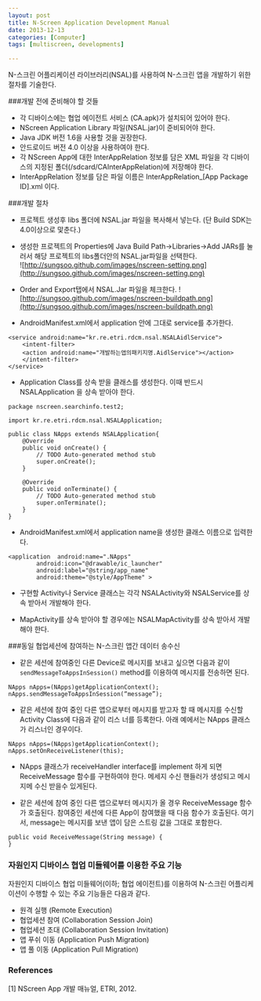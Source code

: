 ```yaml
---
layout: post
title: N-Screen Application Development Manual
date: 2013-12-13
categories: [Computer]
tags: [multiscreen, developments]

---
```


N-스크린 어플리케이션 라이브러리(NSAL)를 사용하여 N-스크린 앱을 개발하기 위한 절차를 기술한다.

###개발 전에 준비해야 할 것들
-	각 디바이스에는 협업 에이전트 서비스 (CA.apk)가 설치되어 있어야 한다.-	NScreen Application Library 파일(NSAL.jar)이 준비되어야 한다.-	Java JDK 버전 1.6을 사용할 것을 권장한다.-	안드로이드 버전 4.0 이상을 사용하여야 한다.-	각 NScreen App에 대한 InterAppRelation 정보를 담은 XML 파일을 각 디바이스의 지정된 폴더(/sdcard/CAInterAppRelation)에 저장해야 한다. -	InterAppRelation 정보를 담은 파일 이름은 InterAppRelation_[App Package ID].xml 이다.
###개발 절차- 프로젝트 생성후 libs 폴더에 NSAL.jar 파일을 복사해서 넣는다. (단 Build SDK는 4.0이상으로 맟춘다.)- 생성한 프로젝트의 Properties에 Java Build Path->Libraries->Add JARs를 눌러서 해당 프로젝트의 libs폴더안의 NSAL.jar파일을 선택한다.  
![http://sungsoo.github.com/images/nscreen-setting.png](http://sungsoo.github.com/images/nscreen-setting.png)

- Order and Export탭에서 NSAL.Jar 파일을 체크한다.
![http://sungsoo.github.com/images/nscreen-buildpath.png](http://sungsoo.github.com/images/nscreen-buildpath.png)

- AndroidManifest.xml에서 application 안에 그대로 service를 추가한다.    

```
<service android:name="kr.re.etri.rdcm.nsal.NSALAidlService">	<intent-filter>	<action android:name="개발하는앱의패키지명.AidlService"></action>	</intent-filter></service>
```

- Application Class를 상속 받을 클래스를 생성한다. 이때 반드시 NSALApplication 을 상속 받아야 한다.

```
package nscreen.searchinfo.test2;import kr.re.etri.rdcm.nsal.NSALApplication;public class NApps extends NSALApplication{	@Override	public void onCreate() {		// TODO Auto-generated method stub		super.onCreate();	}		@Override	public void onTerminate() {		// TODO Auto-generated method stub		super.onTerminate();	}}
```

- AndroidManifest.xml에서 application name을 생성한 클래스 이름으로 입력한다.

```
<application  android:name=".NApps"        android:icon="@drawable/ic_launcher"        android:label="@string/app_name"        android:theme="@style/AppTheme" >
```

- 구현할 Activity나 Service 클래스는 각각 NSALActivity와 NSALService를 상속 받아서 개발해야 한다.- MapActivity를 상속 받아야 할 경우에는 NSALMapActivity를 상속 받아서 개발해야 한다.
###동일 협업세션에 참여하는 N-스크린 앱간 데이터 송수신* 같은 세션에 참여중인 다른 Device로 메시지를 보내고 싶으면 다음과 같이 `sendMessageToAppsInSession()` method를 이용하여 메시지를 전송하면 된다.

```
NApps nApps=(NApps)getApplicationContext();nApps.sendMessageToAppsInSession(“message”);
```* 같은 세션에 참여 중인 다른 앱으로부터 메시지를 받고자 할 때 메시지를 수신할 Activity Class에 다음과 같이 리스
너를 등록한다. 아래 예에서는 NApps 클래스가 리스너인 경우이다. 

```
NApps nApps=(NApps)getApplicationContext();nApps.setOnReceiveListener(this);
```* NApps 클래스가 receiveHandler interface를 implement 하게 되면 ReceiveMessage 함수를 구현하여야 한다. 메세지 수신 핸들러가 생성되고 메시지메 수신 받을수 있게된다.* 같은 세션에 참여 중인 다른 앱으로부터 메시지가 올 경우 ReceiveMessage 함수가 호출된다. 참여중인 세션에 다른 App이 참여했을 때 다음 함수가 호출된다. 여기서, message는 메시지를 보낸 앱이 담은 스트링 값을 그대로 포함한다.```
public void ReceiveMessage(String message) {		}```

### 자원인지 디바이스 협업 미들웨어를 이용한 주요 기능

자원인지 디바이스 협업 미들웨어(이하; 협업 에이전트)를 이용하여 N-스크린 어플리케이션이 수행할 수 있는 주요 기능들은 다음과 같다.

* 원격 실행 (Remote Execution)
* 협업세션 참여 (Collaboration Session Join)
* 협업세션 초대 (Collaboration Session Invitation)
* 앱 푸쉬 이동 (Application Push Migration)
* 앱 풀 이동 (Application Pull Migration)### References

[1] NScreen App 개발 매뉴얼, ETRI, 2012.